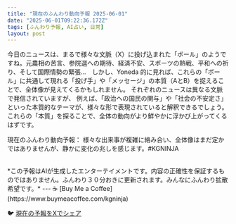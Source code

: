 ```yaml
---
title: "現在のふんわり動向予報 2025-06-01"
date: "2025-06-01T09:22:36.172Z"
tags: [ふんわり予報, AI占い, 日常]
layout: post
---
```



今日のニュースは、まるで様々な文脈（X）に投げ込まれた「ボール」のようですね。元農相の苦言、参院選への期待、経済不安、スポーツの熱戦、平和への祈り、そして国際情勢の緊張…　しかし、Yoneda 的に見れば、これらの「ボール」に共通して現れる「投げ手」や「メッセージ」の本質（AとB）を捉えることで、全体像が見えてくるかもしれません。  それぞれのニュースは異なる文脈で発信されていますが、  例えば、「政治への国民の関与」や「社会の不安定さ」といった本質的なテーマが、様々な形で表現されていると解釈できるでしょう。  これらの「本質」を探ることで、全体の動向がより鮮やかに浮かび上がってくるはずです。


現在のふんわり動向予報：
様々な出来事が複雑に絡み合い、全体像はまだ定かではありませんが、静かに変化の兆しを感じます。#KGNINJA

<br>
*この予報はAIが生成したエンターテイメントです。内容の正確性を保証するものではありません。ふんわり３０分おきに更新されます。みんなにふんわり拡散希望です。*
---
☕️ [Buy Me a Coffee](https://www.buymeacoffee.com/kgninja)

🐦 [現在の予報をXでシェア](https://twitter.com/intent/tweet?text=%E7%8F%BE%E5%9C%A8%E3%81%AE%E3%81%B5%E3%82%93%E3%82%8F%E3%82%8A%E4%BA%88%E5%A0%B1%3A%20%E3%80%8C%E4%BB%8A%E6%97%A5%E3%81%AE%E3%83%8B%E3%83%A5%E3%83%BC%E3%82%B9%E3%81%AF%E3%80%81%E3%81%BE%E3%82%8B%E3%81%A7%E6%A7%98%E3%80%85%E3%81%AA%E6%96%87%E8%84%88%EF%BC%88X%EF%BC%89%E3%81%AB%E6%8A%95%E3%81%92%E8%BE%BC%E3%81%BE%E3%82%8C%E3%81%9F%E3%80%8C%E3%83%9C%E3%83%BC%E3%83%AB%E3%80%8D%E3%81%AE%E3%82%88%E3%81%86%E3%81%A7%E3%81%99%E3%81%AD%E3%80%82%E3%80%8D%23KGNINJA%20%E7%B6%9A%E3%81%8D%E3%81%AF%E3%83%96%E3%83%AD%E3%82%B0%E3%81%A7%EF%BC%81%F0%9F%91%87&url=https%3A%2F%2Fkg-ninja.github.io%2FFunwariyoso%2F)
